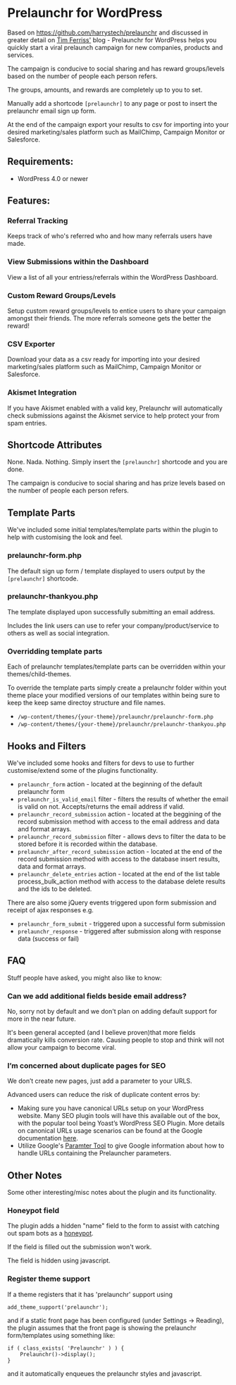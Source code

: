 # Prelaunchr for WordPress

Based on https://github.com/harrystech/prelaunchr and discussed in greater detail on [Tim Ferriss'](http://fourhourworkweek.com/2014/07/21/harrys-prelaunchr-email/) blog - Prelaunchr for WordPress helps you quickly start a viral prelaunch campaign for new companies, products and services. 

The campaign is conducive to social sharing and has reward groups/levels based on the number of people each person refers. 

The groups, amounts, and rewards are completely up to you to set. 

Manually add a shortcode `[prelaunchr]` to any page or post to insert the prelaunchr email sign up form.

At the end of the campaign export your results to csv for importing into your desired marketing/sales platform such as MailChimp, Campaign Monitor or Salesforce.

## Requirements:

* WordPress 4.0 or newer

## Features:

### Referral Tracking

Keeps track of who's referred who and how many referrals users have made.

### View Submissions within the Dashboard

View a list of all your entriess/referrals within the WordPress Dashboard.

### Custom Reward Groups/Levels

Setup custom reward  groups/levels to entice users to share your campaign amongst their friends. The more referrals someone gets the better the reward!

### CSV Exporter

Download your data as a csv ready for importing into your desired marketing/sales platform such as MailChimp, Campaign Monitor or Salesforce.

### Akismet Integration

If you have Akismet enabled with a valid key, Prelaunchr will automatically check submissions against the Akismet service to help protect your from spam entries.


## Shortcode Attributes

None. Nada. Nothing. Simply insert the `[prelaunchr]` shortcode and you are done.

The campaign is conducive to social sharing and has prize levels based on the number of people each person refers. 

## Template Parts

We've included some initial templates/template parts within the plugin to help with customising the look and feel.

### prelaunchr-form.php

The default sign up form / template displayed to users output by the `[prelaunchr]` shortcode.

### prelaunchr-thankyou.php

The template displayed upon successfully submitting an email address.

Includes the link users can use to refer your company/product/service to others as well as social integration.

### Overridding template parts

Each of prelaunchr templates/template parts can be overridden within your themes/child-themes.

To override the template parts simply create a prelaunchr folder within yout theme place your modified versions of our templates within being sure to keep the keep same directoy structure and file names.

* `/wp-content/themes/{your-theme}/prelaunchr/prelaunchr-form.php`
* `/wp-content/themes/{your-theme}/prelaunchr/prelaunchr-thankyou.php`

## Hooks and Filters

We've included some hooks and filters for devs to use to further customise/extend some of the plugins functionality.

* `prelaunchr_form` action - located at the beginning of the default prelaunchr form
* `prelaunchr_is_valid_email` filter - filters the results of whether the email is valid on not. Accepts/returns the email address if valid.
* `prelaunchr_record_submission` action - located at the beggining of the record submission method with access to the email address and data and format arrays.
* `prelaunchr_record_submission` filter - allows devs to filter the data to be stored before it is recorded within the database. 
* `prelaunchr_after_record_submission` action - located at the end of the record submission method with access to the database insert results, data and format arrays.
* `prelaunchr_delete_entries` action - located at the end of the list table process_bulk_action method with access to the database delete results and the ids to be deleted.

There are also some jQuery events triggered upon form submission and receipt of ajax responses e.g.

* `prelaunchr_form_submit` - triggered upon a successful form submission
* `prelaunchr_response` - triggered after submission along with response data (success or fail)

## FAQ

Stuff people have asked, you might also like to know:

### Can we add additional fields beside email address?

No, sorry not by default and we don't plan on adding default support for more in the near future.

It's been general accepted (and I believe proven)that more fields dramatically kills conversion rate. Causing people to stop and think will not allow your campaign to become viral.

### I’m concerned about duplicate pages for SEO

We don’t create new pages, just add a parameter to your URLS.

Advanced users can reduce the risk of duplicate content erros by:

* Making sure you have canonical URLs setup on your WordPress website. Many SEO plugin tools will have this available out of the box, with the popular tool being Yoast’s WordPress SEO Plugin. More details on canonical URLs usage scenarios can be found at the Google documentation [here](https://support.google.com/webmasters/answer/139066?hl=en).
* Utilize Google's [Paramter Tool](https://www.google.com/webmasters/tools/crawl-url-parameters) to give Google information about how to handle URLs containing the Prelauncher parameters.


## Other Notes

Some other interesting/misc notes about the plugin and its functionality.

### Honeypot field

The plugin adds a hidden "name" field to the form to assist with catching out spam bots as a [honeypot](http://en.wikipedia.org/wiki/Honeypot_%28computing%29).

If the field is filled out the submission won't work.

The field is hidden using javascript.

### Register theme support

If a theme registers that it has 'prelaunchr' support using

```
add_theme_support('prelaunchr');
```
and if a static front page has been configured (under Settings -> Reading), the plugin assumes that the front page is showing the prelaunchr form/templates using something like:

```
if ( class_exists( 'Prelaunchr' ) ) {
	Prelaunchr()->display();
}
```
and it automatically enqueues the prelaunchr styles and javascript.